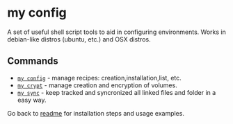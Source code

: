 # my config

A set of useful shell script tools to aid in configuring environments.
Works in debian-like distros (ubuntu, etc.) and OSX distros.

## Commands
-   [`my config`](docs/config.md) - manage recipes: creation,installation,list, etc.
-   [`my crypt`](docs/crypt.md) - manage creation and encryption of volumes.
-   [`my sync`](docs/sync.md) - keep tracked and syncronized all linked files and folder in a easy way.

Go back to [readme](../README.md) for installation steps and usage examples.
